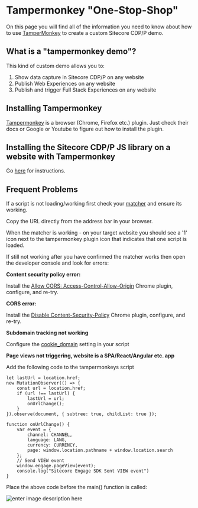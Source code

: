 # Tampermonkey "One-Stop-Shop"


On this page you will find all of the information you need to know about how to use [TamperMonkey](https://www.tampermonkey.net/) to create a custom Sitecore CDP/P demo.


## What is a "tampermonkey demo"?

This kind of custom demo allows you to:
 1. Show data capture in Sitecore CDP/P on any website
 2. Publish Web Experiences on any website
 3. Publish and trigger Full Stack Experiences on any website

## Installing Tampermonkey

[Tampermonkey](https://www.tampermonkey.net/) is a browser (Chrome, Firefox etc.) plugin. Just check their docs or Google or Youtube to figure out how to install the plugin.

## Installing the Sitecore CDP/P JS library on a website with Tampermonkey

Go [here](https://github.com/Chris-Castle/Sitecore-CDP-Scripts) for instructions.

## Frequent Problems 

If a script is not loading/working first check your [matcher](https://www.tampermonkey.net/documentation.php#_match) and ensure its working.

Copy the URL directly from the address bar in your browser.

When the matcher is working - on your target website you should see a '1' icon next to the tampermonkey plugin icon that indicates that one script is loaded.

If still not working after you have confirmed the matcher works then open the developer console and look for errors:

 **Content security policy error:**

Install the  [ Allow CORS: Access-Control-Allow-Origin](https://chrome.google.com/webstore/detail/allow-cors-access-control/lhobafahddgcelffkeicbaginigeejlf?hl=en#:~:text=Allow%20CORS%3A%20Access%2DControl%2DAllow%2DOrigin%20lets%20you,default%20(in%20JavaScript%20APIs).) Chrome plugin, configure, and re-try.


 **CORS error:**

Install the  [Disable Content-Security-Policy](https://chrome.google.com/webstore/detail/disable-content-security/ieelmcmcagommplceebfedjlakkhpden?hl=en) Chrome plugin, configure, and re-try.


**Subdomain tracking not working**



Configure the [cookie_domain](https://doc.sitecore.com/cdp/en/developers/sitecore-customer-data-platform--data-model-2-1/javascript-tagging-examples-for-webpages.html) setting in your script

**Page views not triggering, website is a SPA/React/Angular etc. app**


Add the following code to the tampermonkeys script

    let lastUrl = location.href;
    new MutationObserver(() => {
        const url = location.href;
        if (url !== lastUrl) {
            lastUrl = url;
            onUrlChange();
        }
    }).observe(document, { subtree: true, childList: true });

    function onUrlChange() {
        var event = {
            channel: CHANNEL,
            language: LANG,
            currency: CURRENCY,
            page: window.location.pathname + window.location.search
        };
        // Send VIEW event
        window.engage.pageView(event);
        console.log("Sitecore Engage SDK Sent VIEW event")
    }

Place the above code before the main() function is called:

![enter image description here](https://github.com/rjzflynnbx/tampermonkey-one-stop-shop/assets/57630487/1e331c74-f750-4606-b47a-b84ae271b7b5)


